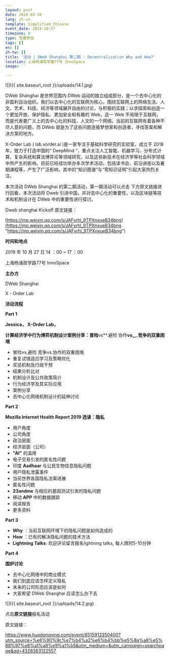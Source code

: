 ```yaml
---
layout: post
date: 2020-03-10
lang: zh-cn
template: Simplified Chinese
event_date: 2019-10-27
timezone: 8
type: 受邀参加
tags: []
en: []
zh-tw: []
title: '活动 | DWeb Shanghai 第二期 : Decentralization Why and How?'
location: 上海杨浦政学路77号 InnoSpace
image: ''

---
```

![]({{ site.baseurl_root }}/uploads/14.1.jpg)

DWeb Shanghai 是世界范围内 DWeb 运动的独立组成部分，是一个去中心化的非盈利自治组织。我们以去中心化的互联网为核心，围绕互联网上的网络生活、人文、艺术、科技、经济等领域展开自由的讨论，与积极的实践；以求探索和创造一个更加开放、保护隐私、更加安全和有趣的 Web，这一 Web 不局限于互联网，而是代表更广义上的去中心化的科技、人文的一个网络。当前的互联网有着各种不尽人意的问题，而 DWeb 就是为了这些问题连接梦想家和创造者，寻找答案和解决方案的地方。

X-Order Lab ( lab.xorder.ai )是一家专注于基础科学研究的实验室，成立于 2018 年，致力于打造中国的“ DeepMind ”，重点关注人工智能、机器学习、分布式计算、复杂系统和算法博弈论等领域研究，以及这些新技术在经济学等社会科学领域中所产生的影响。目前已经成功举办多次学术活动，包括读书会、前沿讲座以及暑期课程等，产生了广泛影响，其中的“知识图谱”与“零知识证明”引起大家热烈关注。

本次活动 DWeb Shanghai 的第二期活动，第一期活动可以点击   下方原文链接进行回看，本次活动将 Dweb 引进中国，并对去中心化的重要性，以及区块链等技术和机制设计在 DWeb 中的重要性进行探讨。

Dweb shanghai Kickoff 原文链接：

[https://mp.weixin.qq.com/s/JAFvrhl_9TPXnxueB34bng](https://mp.weixin.qq.com/s/JAFvrhl_9TPXnxueB34bng "https://mp.weixin.qq.com/s/JAFvrhl_9TPXnxueB34bng")

**时间和地点**

2019 年 10 月 27 日 14 ：00 \~ 17 ：00

上海杨浦政学路77号 InnoSpace

**主办方**

DWeb Shanghai

X - Order Lab

**活动流程**

**Part 1**

**Jessica， X-Order Lab，**

**计算经济学中行为博弈机制设计案例分享：冒险**vs**.避险 协作**vs__.竞争的双重困境**

* 冒险vs.避险 竞争vs.协作的双重困境
* 重复试错适应学习及策略优化
* 奖惩机制及行政干预
* 结果分析比对
* 机制设计及公共政策简介
* 行为经济学及其实际应用
* 案例分享
* 去中心化网络机制设计的延伸讨论

**Part 2**

**Mozilla Internet Health Report 2019 选读：隐私**

* 用户角度
* 公司角度
* 政治层面
* 经济层面（公司）
* **"AI"** 的滥用
* 电子交易引发的匿名性问题
* 印度 **Aadhaar** 与公民生物信息隐私问题
* 用户隐私泄露事件
* 当前世界各国隐私法案进展
* 匿名性问题
* **23andme** 与相应的基因测试引发的隐私问题
* 移动 **APP** 中的数据跟踪
* 阅读报告
* 更多资料

**Part 3**

* **Why** ：当前互联网环境下的隐私问题是如何造成的
* **How** ：已有的解决隐私问题的技术方法
* **Lightning Talks**: 欢迎评论留言报名lightning talks, 每人限时5-10分钟

**Part 4**

**围炉讨论**

* 去中心化网络中的商业模式
* 我们到底应该怎样定义隐私
* 未来的公司形态应该是如何
* 大家希望 DWeb Shanghai 应该怎么办下去

![]({{ site.baseurl_root }}/uploads/14.2.jpg)

点击**原文链接**报名活动

原文链接：

https://www.huodongxing.com/event/8515913350400?utm_source=%e6%90%9c%e7%b4%a2%e6%b4%bb%e5%8a%a8%e5%88%97%e8%a1%a8%e9%a1%b5&utm_medium=&utm_campaign=searchpage&qd=4328363122557